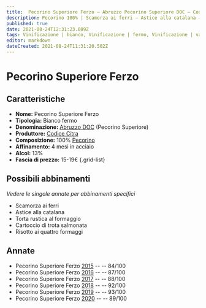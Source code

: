 ```yaml
---
title:  Pecorino Superiore Ferzo – Abruzzo Pecorino Superiore DOC – Codice Citra – Abruzzo (IT) – 15-19€ – 2★-5★
description: Pecorino 100% | Scamorza ai ferri – Astice alla catalana – Torta rustica al formaggio – Cartoccio di trota salmonata – Risotto ai quattro formaggi
published: true
date: 2021-08-24T12:31:23.089Z
tags: Vinificazione | bianco, Vinificazione | fermo, Vinificazione | varietale, pecorino, Regione | Abruzzo (IT), Alimento | scamorza ai ferri, Alimento | astice, Cottura | alla catalana,  Alimento | torta rustica al formaggio, cartoccio di trota salmonata, Prezzi | 15-19€, Valutazioni | 5 stelle, Risotto ai quattro formaggi
editor: markdown
dateCreated: 2021-08-24T11:31:20.502Z
---
```


# Pecorino Superiore Ferzo

## Caratteristiche
- **Nome:** Pecorino Superiore Ferzo
- **Tipologia:** Bianco fermo
- **Denominazione:** [Abruzzo DOC](/denominazioni/Italia/Abruzzo/DOC/Abruzzo) (Pecorino Superiore)
- **Produttore:** [Codice Citra](/produttori/Italia/Abruzzo/Codice-Citra) 
- **Composizione:** 100% [Pecorino](/vitigni/Italia/bacca-nera/Pecorino)
- **Affinamento:** 4 mesi in acciaio
- **Alcol:** 13%
- **Fascia di prezzo:** 15-19€
{.grid-list}



## Possibili abbinamenti
*Vedere le singole annate per abbinamenti specifici*

- Scamorza ai ferri
- Astice alla catalana
- Torta rustica al formaggio
- Cartoccio di trota salmonata
- Risotto ai quattro formaggi

## Annate

- Pecorino Superiore Ferzo [2015](/vini/Italia/Abruzzo/Codice-Citra/Pecorino-Superiore-Ferzo/2015) -- <span class="star-2"></span> -- 84/100
- Pecorino Superiore Ferzo [2016](/vini/Italia/Abruzzo/Codice-Citra/Pecorino-Superiore-Ferzo/2016) -- <span class="star-3"></span> -- 87/100
- Pecorino Superiore Ferzo [2017](/vini/Italia/Abruzzo/Codice-Citra/Pecorino-Superiore-Ferzo/2017) -- <span class="star-3"></span> -- 88/100
- Pecorino Superiore Ferzo [2018](/vini/Italia/Abruzzo/Codice-Citra/Pecorino-Superiore-Ferzo/2018) -- <span class="star-5"></span> -- 92/100
- Pecorino Superiore Ferzo [2019](/vini/Italia/Abruzzo/Codice-Citra/Pecorino-Superiore-Ferzo/2019) -- <span class="star-5"></span> -- 93/100
- Pecorino Superiore Ferzo [2020](/vini/Italia/Abruzzo/Codice-Citra/Pecorino-Superiore-Ferzo/2020) -- <span class="star-4"></span> -- 89/100


